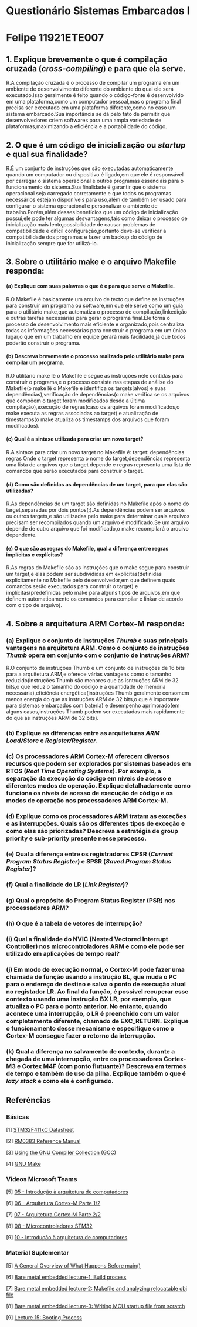 # Questionário Sistemas Embarcados I
# Felipe 11921ETE007

## 1. Explique brevemente o que é compilação cruzada (***cross-compiling***) e para que ela serve.
R.A compilação cruzada é o processo de compilar um programa em um ambiente de desenvolvimento diferente do ambiente do qual ele será executado.Isso geralmente é feito quando o código-fonte é desenvolvido em uma plataforma,como um computador pessoal,mas o programa final precisa ser executado em uma plataforma diferente,como no caso um sistema embarcado.Sua importância se dá pelo fato de permitir que desenvolvedores criem softwares para uma ampla variedade de plataformas,maximizando a eficiência e a portabilidade do código.
## 2. O que é um código de inicialização ou ***startup*** e qual sua finalidade?
R.É um conjunto de instruções que são executadas automaticamente quando um computador ou dispositivo é ligado,em que ele é responsável por carregar o sistema operacional e outros programas essenciais para o funcionamento do sistema.Sua finalidade é garantir que o sistema operacional seja carregado corretamente e que todos os programas necessários estejam disponíveis para uso,além de também ser usado para configurar o sistema operacional e personalizar o ambiente de trabalho.Porém,além desses benefícios que um código de inicialização possui,ele pode ter algumas desvantagens,tais como deixar o processo de inicialização mais lento,possibilidade de causar problemas de compatibilidade e difícil configuração,portanto deve-se verificar a compatibilidade dos programas e fazer um backup do código de inicialização sempre que for utilizá-lo.
## 3. Sobre o utilitário **make** e o arquivo **Makefile responda**:

#### (a) Explique com suas palavras o que é e para que serve o **Makefile**.
R.O Makefile é basicamente um arquivo de texto que define as instruções para construir um programa ou software,em que ele serve como um guia para o utilitário make,que automatiza o processo de compilação,linkedição e outras tarefas necessárias para gerar o programa final.Ele torna o processo de desenvolvimento mais eficiente e organizado,pois centraliza todas as informações necessárias para construir o programa em um único lugar,o que em um trabalho em equipe gerará mais facilidade,já que todos poderão construir o programa. 
#### (b) Descreva brevemente o processo realizado pelo utilitário **make** para compilar um programa.
R.O utilitário make lê o Makefile e segue as instruções nele contidas para construir o programa,e o processo consiste nas etapas de análise do Makefile(o make lê o Makefile e identifica os targets[alvos] e suas dependências),verificação de dependências(o make verifica se os arquivos que compõem o target foram modificados desde a última compilação),execução de regras(caso os arquivos foram modificados,o make executa as regras associadas ao target) e atualização de timestamps(o make atualiza os timestamps dos arquivos que foram modificados).
#### (c) Qual é a sintaxe utilizada para criar um novo **target**?
R.A sintaxe para criar um novo target no Makefile é: target: dependências
                                                         regras
Onde o target representa o nome do target,dependências representa uma lista de arquivos que o target depende e regras representa uma lista de comandos que serão executados para construir o target.
#### (d) Como são definidas as dependências de um **target**, para que elas são utilizadas?
R.As dependências de um target são definidas no Makefile após o nome do target,separadas por dois pontos(:).As dependências podem ser arquivos ou outros targets,e são utilizadas pelo make para determinar quais arquivos precisam ser recompilados quando um arquivo é modificado.Se um arquivo depende de outro arquivo que foi modificado,o make recompilará o arquivo dependente.
#### (e) O que são as regras do **Makefile**, qual a diferença entre regras implícitas e explícitas?
R.As regras do Makefile são as instruções que o make segue para construir um target,e elas podem ser subdivididas em explícitas(definidas explicitamente no Makefile pelo desenvolvedor,em que definem quais comandos serão executados para construir o target) e implícitas(predefinidas pelo make para alguns tipos de arquivos,em que definem automaticamente os comandos para compilar e linkar de acordo com o tipo de arquivo).
## 4. Sobre a arquitetura **ARM Cortex-M** responda:

### (a) Explique o conjunto de instruções ***Thumb*** e suas principais vantagens na arquitetura ARM. Como o conjunto de instruções ***Thumb*** opera em conjunto com o conjunto de instruções ARM?
R.O conjunto de instruções Thumb é um conjunto de instruções de 16 bits para a arquitetura ARM,e oferece várias vantagens como o tamanho reduzido(instruções Thumb são menores que as isntruções ARM de 32 bits,o que reduz o tamanho do código e a quantidade de memória necessária),eficiência energética(instruções Thumb geralmente consomem menos energia do que as instruções ARM de 32 bits,o que é importante para sistemas embarcados com bateria) e desempenho aprimorado(em alguns casos,instruções Thumb podem ser executadas mais rapidamente do que as instruções ARM de 32 bits).
### (b) Explique as diferenças entre as arquiteturas ***ARM Load/Store*** e ***Register/Register***.

### (c) Os processadores **ARM Cortex-M** oferecem diversos recursos que podem ser explorados por sistemas baseados em **RTOS** (***Real Time Operating Systems***). Por exemplo, a separação da execução do código em níveis de acesso e diferentes modos de operação. Explique detalhadamente como funciona os níveis de acesso de execução de código e os modos de operação nos processadores **ARM Cortex-M**.

### (d) Explique como os processadores ARM tratam as exceções e as interrupções. Quais são os diferentes tipos de exceção e como elas são priorizadas? Descreva a estratégia de **group priority** e **sub-priority** presente nesse processo.

### (e) Qual a diferença entre os registradores **CPSR** (***Current Program Status Register***) e **SPSR** (***Saved Program Status Register***)?

### (f) Qual a finalidade do **LR** (***Link Register***)?

### (g) Qual o propósito do Program Status Register (PSR) nos processadores ARM?

### (h) O que é a tabela de vetores de interrupção?

### (i) Qual a finalidade do NVIC (**Nested Vectored Interrupt Controller**) nos microcontroladores ARM e como ele pode ser utilizado em aplicações de tempo real?

### (j) Em modo de execução normal, o Cortex-M pode fazer uma chamada de função usando a instrução **BL**, que muda o **PC** para o endereço de destino e salva o ponto de execução atual no registador **LR**. Ao final da função, é possível recuperar esse contexto usando uma instrução **BX LR**, por exemplo, que atualiza o **PC** para o ponto anterior. No entanto, quando acontece uma interrupção, o **LR** é preenchido com um valor completamente  diferente,  chamado  de  **EXC_RETURN**.  Explique  o  funcionamento  desse  mecanismo  e especifique como o **Cortex-M** consegue fazer o retorno da interrupção. 

### (k) Qual  a  diferença  no  salvamento  de  contexto,  durante  a  chegada  de  uma  interrupção,  entre  os processadores Cortex-M3 e Cortex M4F (com ponto flutuante)? Descreva em termos de tempo e também de uso da pilha. Explique também o que é ***lazy stack*** e como ele é configurado. 


## Referências

### Básicas

[1] [STM32F411xC Datasheet](https://www.st.com/resource/en/datasheet/stm32f411ce.pdf)

[2] [RM0383 Reference Manual](https://www.st.com/resource/en/reference_manual/rm0383-stm32f411xce-advanced-armbased-32bit-mcus-stmicroelectronics.pdf)

[3] [Using the GNU Compiler Collection (GCC)](https://gcc.gnu.org/onlinedocs/gcc/index.html)

[4] [GNU Make](https://www.gnu.org/software/make/manual/html_node/index.html)

### Vídeos Microsoft Teams

[5] [05 - Introdução à arquitetura de computadores](https://web.microsoftstream.com/embed/channel/f6b3a0de-e6f3-4652-b2d5-f1164032498a?app=microsoftteams&sort=undefined&l=pt-br#)

[6] [06 - Arquitetura Cortex-M Parte 1/2](https://web.microsoftstream.com/embed/channel/f6b3a0de-e6f3-4652-b2d5-f1164032498a?app=microsoftteams&sort=undefined&l=pt-br#)

[7] [07 - Arquitetura Cortex-M Parte 2/2](https://web.microsoftstream.com/embed/channel/f6b3a0de-e6f3-4652-b2d5-f1164032498a?app=microsoftteams&sort=undefined&l=pt-br#)

[8] [08 - Microcontroladores STM32](https://web.microsoftstream.com/embed/channel/f6b3a0de-e6f3-4652-b2d5-f1164032498a?app=microsoftteams&sort=undefined&l=pt-br#)

[9] [10 - Introdução à arquitetura de computadores](https://web.microsoftstream.com/embed/channel/f6b3a0de-e6f3-4652-b2d5-f1164032498a?app=microsoftteams&sort=undefined&l=pt-br#)

### Material Suplementar

[5] [A General Overview of What Happens Before main()](https://embeddedartistry.com/blog/2019/04/08/a-general-overview-of-what-happens-before-main/)
 
[6] [Bare metal embedded lecture-1: Build process](https://youtu.be/qWqlkCLmZoE?si=mn5yDnJYudQ1PpZH)
 
[7] [Bare metal embedded lecture-2: Makefile and analyzing relocatable obj file](https://youtu.be/Bsq6P1B8JqI?si=yuNLPj3JQ-2IT1yo)
 
[8] [Bare metal embedded lecture-3: Writing MCU startup file from scratch](https://youtu.be/2Hm8eEHsgls?si=c27MpZ47ApiMSwHR)
 
[9] [Lecture 15: Booting Process](https://youtu.be/3brOzLJmeek?si=MsHRUEJP8zofjwJQ)
